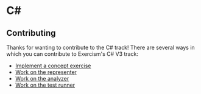 # C&#35;

## Contributing

Thanks for wanting to contribute to the C# track! There are several ways in which you can contribute to Exercism's C# V3 track:

- [Implement a concept exercise][docs-concept-exercises]
- [Work on the representer][docs-representer]
- [Work on the analyzer][docs-analyzer]
- [Work on the test runner][docs-test-runner]

[docs-concept-exercises]: ./docs/how-to-implement-a-concept-exercise.md
[docs-analyzer]: ./docs/analyzer.md
[docs-representer]: ./docs/representer.md
[docs-test-runner]: ./docs/test-runnner.md
